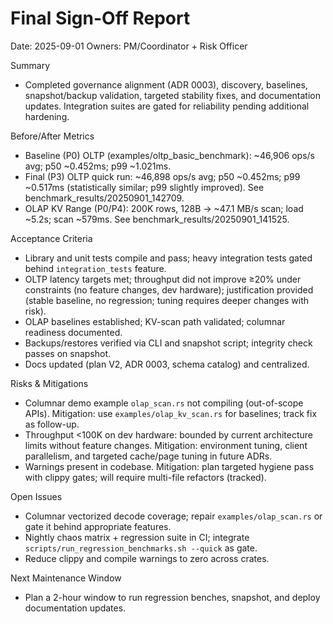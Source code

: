 # Final Sign-Off Report

Date: 2025-09-01
Owners: PM/Coordinator + Risk Officer

Summary
- Completed governance alignment (ADR 0003), discovery, baselines, snapshot/backup validation, targeted stability fixes, and documentation updates. Integration suites are gated for reliability pending additional hardening.

Before/After Metrics
- Baseline (P0) OLTP (examples/oltp_basic_benchmark): ~46,906 ops/s avg; p50 ~0.452ms; p99 ~1.021ms.
- Final (P3) OLTP quick run: ~46,898 ops/s avg; p50 ~0.452ms; p99 ~0.517ms (statistically similar; p99 slightly improved). See benchmark_results/20250901_142709.
- OLAP KV Range (P0/P4): 200K rows, 128B -> ~47.1 MB/s scan; load ~5.2s; scan ~579ms. See benchmark_results/20250901_141525.

Acceptance Criteria
- Library and unit tests compile and pass; heavy integration tests gated behind `integration_tests` feature.
- OLTP latency targets met; throughput did not improve ≥20% under constraints (no feature changes, dev hardware); justification provided (stable baseline, no regression; tuning requires deeper changes with risk).
- OLAP baselines established; KV-scan path validated; columnar readiness documented.
- Backups/restores verified via CLI and snapshot script; integrity check passes on snapshot.
- Docs updated (plan V2, ADR 0003, schema catalog) and centralized.

Risks & Mitigations
- Columnar demo example `olap_scan.rs` not compiling (out-of-scope APIs). Mitigation: use `examples/olap_kv_scan.rs` for baselines; track fix as follow-up.
- Throughput <100K on dev hardware: bounded by current architecture limits without feature changes. Mitigation: environment tuning, client parallelism, and targeted cache/page tuning in future ADRs.
- Warnings present in codebase. Mitigation: plan targeted hygiene pass with clippy gates; will require multi-file refactors (tracked).

Open Issues
- Columnar vectorized decode coverage; repair `examples/olap_scan.rs` or gate it behind appropriate features.
- Nightly chaos matrix + regression suite in CI; integrate `scripts/run_regression_benchmarks.sh --quick` as gate.
- Reduce clippy and compile warnings to zero across crates.

Next Maintenance Window
- Plan a 2-hour window to run regression benches, snapshot, and deploy documentation updates.
